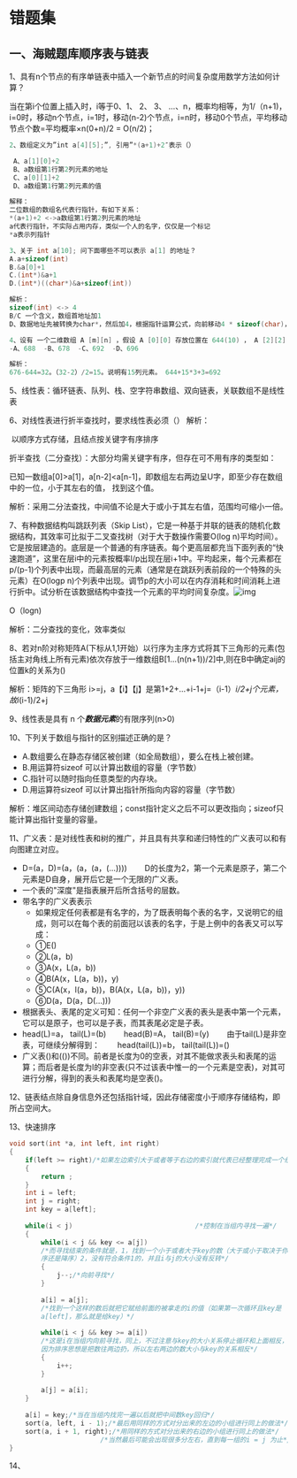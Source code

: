 # 错题集

## 一、海贼题库顺序表与链表

1、具有n个节点的有序单链表中插入一个新节点的时间复杂度用数学方法如何计算？

当在第i个位置上插入时，i等于0、1、 2、 3、 ...、n，概率均相等，为1/（n+1)，i=0时，移动n个节点，i=1时，移动(n-2)个节点，i=n时，移动0个节点，平均移动节点个数=平均概率×n(0+n)/2 = O(n/2)；

```c
2、数组定义为”int a[4][5];”, 引用”*(a+1)+2″表示（）

 A、a[1][0]+2
 B、a数组第1行第2列元素的地址
 C、a[0][1]+2
 D、a数组第1行第2列元素的值
```

```c
解释：
二位数组的数组名代表行指针，有如下关系：
*(a+1)+2 <->a数组第1行第2列元素的地址
a代表行指针，不实际占用内存，类似一个人的名字，仅仅是一个标记
*a表示列指针   																		(B)
```

```c
3、关于 int a[10]; 问下面哪些不可以表示 a[1] 的地址？
A.a+sizeof(int)
B.&a[0]+1
C.(int*)&a+1 
D.(int*)((char*)&a+sizeof(int))
```

```c
解析：
sizeof(int) <-> 4
B/C 一个含义，数组首地址加1
D、数据地址先被转换为char*，然后加4，根据指针运算公式，向前移动4 * sizeof(char)，之后被转换为int*，显然是a[1]的地址
```

```c
4、设有 一个二维数组 A [m][n] ，假设 A [0][0] 存放位置在 644(10) ， A [2][2] 存放位置在 676(10) ，每个元素占一个空间，问 A [3][3](10) 存放在什么位置？脚注 (10) 表示用 10 进制表示。
-A、688 	-B、678	-C、692	-D、696
```

```c
解析：
676-644=32。（32-2）/2=15。说明有15列元素。 644+15*3+3=692
```

5、线性表：循环链表、队列、栈、空字符串数组、双向链表，关联数组不是线性表

6、对线性表进行折半查找时，要求线性表必须（）
解析：

​	以顺序方式存储，且结点按关键字有序排序	

​	折半查找（二分查找）：大部分均需关键字有序，但存在可不用有序的类型如：

​	已知一数组a[0]>a[1]，a[n-2]<a[n-1]，即数组左右两边呈U字，即至少存在数组中的一位，小于其左右的值，			找到这个值。

​	解析：采用二分法查找，中间值不论是大于或小于其左右值，范围均可缩小一倍。

7、有种数据结构叫跳跃列表（Skip List），它是一种基于并联的链表的随机化数据结构，其效率可比拟于二叉查找树（对于大于数操作需要O(log n)平均时间）。它是按层建造的。底层是一个普通的有序链表。每个更高层都充当下面列表的“快速跑道”，这里在层i中的元素按概率l/p出现在层i+1中。平均起来，每个元素都在p/(p-1)个列表中出现，而最高层的元素（通常是在跳跃列表前段的一个特殊的头元素）在O(logp n)个列表中出现。调节p的大小可以在内存消耗和时间消耗上进行折中。试分析在该数据结构中查找一个元素的平均时间复杂度。![img](https://www.haizeix.com/files/course/2018/07-09/1154328c92b3275602.png)

O（logn)

解析：二分查找的变化，效率类似

8、若对n阶对称矩阵A(下标从1,1开始）以行序为主序方式将其下三角形的元素(包括主对角线上所有元素)依次存放于一维数组B[1…(n(n+1))/2]中,则在B中确定aij的位置k的关系为() 

解析：矩阵的下三角形  i>=j，a【i】【j】是第1+2+...+i-1+j=（i-1）*i/2+j个元素，故i*(i-1)/2+j

9、线性表是具有 n 个***数据元素***的有限序列(n>0)

10、下列关于数组与指针的区别描述正确的是？

- A.数组要么在静态存储区被创建（如全局数组），要么在栈上被创建。
- B.用运算符sizeof 可以计算出数组的容量（字节数）
- C.指针可以随时指向任意类型的内存块。
- D.用运算符sizeof 可以计算出指针所指向内容的容量（字节数）

解析：堆区间动态存储创建数组；const指针定义之后不可以更改指向；sizeof只能计算出指针变量的容量。

11、广义表：是对线性表和树的推广，并且具有共享和递归特性的广义表可以和有向图建立对应。

- D=(a，D)=(a，(a，(a，(…)))) 　　D的长度为2，第一个元素是原子，第二个元素是D自身，展开后它是一个无限的广义表。
- 一个表的"深度"是指表展开后所含括号的层数。
- 带名字的广义表表示 　　
  - 如果规定任何表都是有名字的，为了既表明每个表的名字，又说明它的组成，则可以在每个表的前面冠以该表的名字，于是上例中的各表又可以写成： 　　
  - ①E() 　　
  - ②L(a，b) 　　
  - ③A(x，L(a，b)) 　　
  - ④B(A(x，L(a，b))，y) 　　
  - ⑤C(A(x，l(a，b))，B(A(x，L(a，b))，y)) 　　
  - ⑥D(a，D(a，D(…)))
- 根据表头、表尾的定义可知：任何一个非空广义表的表头是表中第一个元素，它可以是原子，也可以是子表，而其表尾必定是子表。
- head(L)=a， tail(L)=(b) 　　head(B)=A， tail(B)=(y) 　　由于tail(L)是非空表，可继续分解得到： 　　head(tail(L))=b， tail(tail(L))=()
- 广义表()和(())不同。前者是长度为0的空表，对其不能做求表头和表尾的运算；而后者是长度为l的非空表(只不过该表中惟一的一个元素是空表)，对其可进行分解，得到的表头和表尾均是空表()。 

12、链表结点除自身信息外还包括指针域，因此存储密度小于顺序存储结构，即所占空间大。

13、快速排序

```c
void sort(int *a, int left, int right)
{
    if(left >= right)/*如果左边索引大于或者等于右边的索引就代表已经整理完成一个组了*/
    {
        return ;
    }
    int i = left;
    int j = right;
    int key = a[left];
     
    while(i < j)                               /*控制在当组内寻找一遍*/
    {
        while(i < j && key <= a[j])
        /*而寻找结束的条件就是，1，找到一个小于或者大于key的数（大于或小于取决于你想升
        序还是降序）2，没有符合条件1的，并且i与j的大小没有反转*/ 
        {
            j--;/*向前寻找*/
        }
         
        a[i] = a[j];
        /*找到一个这样的数后就把它赋给前面的被拿走的i的值（如果第一次循环且key是
        a[left]，那么就是给key）*/
         
        while(i < j && key >= a[i])
        /*这是i在当组内向前寻找，同上，不过注意与key的大小关系停止循环和上面相反，
        因为排序思想是把数往两边扔，所以左右两边的数大小与key的关系相反*/
        {
            i++;
        }
         
        a[j] = a[i];
    }
     
    a[i] = key;/*当在当组内找完一遍以后就把中间数key回归*/
    sort(a, left, i - 1);/*最后用同样的方式对分出来的左边的小组进行同上的做法*/
    sort(a, i + 1, right);/*用同样的方式对分出来的右边的小组进行同上的做法*/
                       /*当然最后可能会出现很多分左右，直到每一组的i = j 为止*/
}
```

14、

